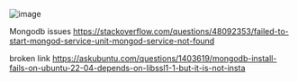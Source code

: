 ![image](https://user-images.githubusercontent.com/28949397/117579075-fdc2e980-b10e-11eb-9019-bc27c29b6511.png)



Mongodb issues 
https://stackoverflow.com/questions/48092353/failed-to-start-mongod-service-unit-mongod-service-not-found

broken link
https://askubuntu.com/questions/1403619/mongodb-install-fails-on-ubuntu-22-04-depends-on-libssl1-1-but-it-is-not-insta
